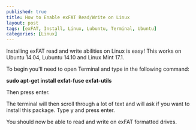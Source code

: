 ```yaml
---
published: true
title: How to Enable exFAT Read/Write on Linux
layout: post
tags: [exFAT, Install, Linux, Lubuntu, Terminal, Ubuntu]
categories: [Linux]
---
```

Installing exFAT read and write abilities on Linux is easy! This works on Ubuntu 14.04, Lubuntu 14.10 and Linux Mint 17.1.

To begin you'll need to open Terminal and type in the following command:

<strong>sudo apt-get install exfat-fuse exfat-utils</strong>

Then press enter.

The terminal will then scroll through a lot of text and will ask if you want to install this package. Type y and press enter.

You should now be able to read and write on exFAT formatted drives.